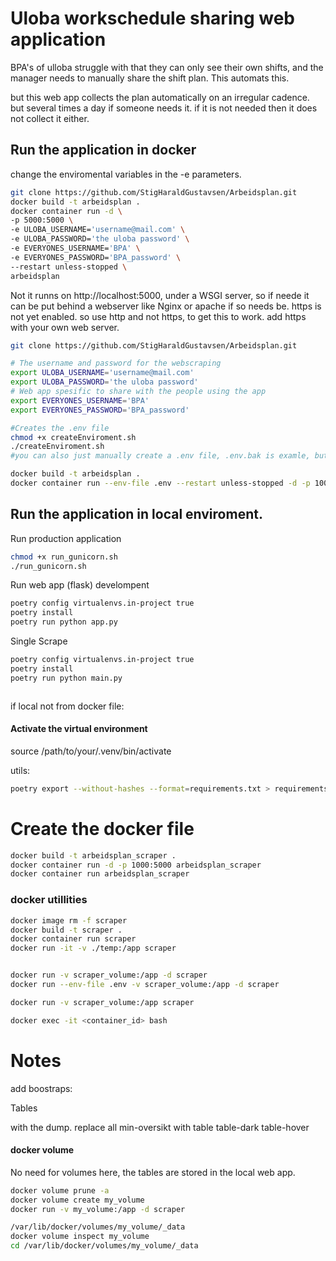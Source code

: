 # Uloba workschedule sharing web application

BPA's of ulloba struggle with that they can only see their own shifts, and the manager needs to manually share the shift plan. This automats this.


but this web app collects the plan automatically on an irregular cadence. but several times a day if someone needs it. if it is not needed then it does not collect it either.

## Run the application in docker

change the enviromental variables in the -e parameters.
```bash
git clone https://github.com/StigHaraldGustavsen/Arbeidsplan.git
docker build -t arbeidsplan .
docker container run -d \
-p 5000:5000 \
-e ULOBA_USERNAME='username@mail.com' \ 
-e ULOBA_PASSWORD='the uloba password' \ 
-e EVERYONES_USERNAME='BPA' \ 
-e EVERYONES_PASSWORD='BPA_password' \
--restart unless-stopped \ 
arbeidsplan
```

Not it runns on http://localhost:5000, under a WSGI server, so if neede it can be put behind a webserver like Nginx or apache if so needs be. https is not yet enabled. so use http and not https, to get this to work. add https with your own web server.


```bash
git clone https://github.com/StigHaraldGustavsen/Arbeidsplan.git

# The username and password for the webscraping
export ULOBA_USERNAME='username@mail.com'
export ULOBA_PASSWORD='the uloba password'
# Web app spesific to share with the people using the app
export EVERYONES_USERNAME='BPA'
export EVERYONES_PASSWORD='BPA_password'

#Creates the .env file
chmod +x createEnviroment.sh
./createEnviroment.sh
#you can also just manually create a .env file, .env.bak is examle, but rename file to ".env"

docker build -t arbeidsplan .
docker container run --env-file .env --restart unless-stopped -d -p 1000:5000 arbeidsplan
```


## Run the application in local enviroment.

Run production application
```bash
chmod +x run_gunicorn.sh
./run_gunicorn.sh
```

Run web app (flask) develompent
```bash
poetry config virtualenvs.in-project true
poetry install
poetry run python app.py
```

Single Scrape
```bash
poetry config virtualenvs.in-project true
poetry install
poetry run python main.py
```

```bash

```
if local not from docker file:
#### Activate the virtual environment
source /path/to/your/.venv/bin/activate


utils:

```bash
poetry export --without-hashes --format=requirements.txt > requirements.txt
```






# Create the docker file

```bash
docker build -t arbeidsplan_scraper .
docker container run -d -p 1000:5000 arbeidsplan_scraper
docker container run arbeidsplan_scraper
```




### docker utillities
```bash
docker image rm -f scraper
docker build -t scraper .
docker container run scraper
docker run -it -v ./temp:/app scraper


docker run -v scraper_volume:/app -d scraper
docker run --env-file .env -v scraper_volume:/app -d scraper

docker run -v scraper_volume:/app scraper

docker exec -it <container_id> bash
```


# Notes

add boostraps:
 <html>
 <link rel="stylesheet" href="https://cdn.jsdelivr.net/npm/bootstrap@4.0.0/dist/css/bootstrap.min.css" integrity="sha384-Gn5384xqQ1aoWXA+058RXPxPg6fy4IWvTNh0E263XmFcJlSAwiGgFAW/dAiS6JXm" crossorigin="anonymous">
 <head>
 </head>
 <body>
 
Tables

 </body>
 </html>


with the dump. replace all 
min-oversikt 
with 
table table-dark table-hover



#### docker volume

No need for volumes here, the tables are stored in the local web app.
```bash
docker volume prune -a
docker volume create my_volume
docker run -v my_volume:/app -d scraper

/var/lib/docker/volumes/my_volume/_data
docker volume inspect my_volume
cd /var/lib/docker/volumes/my_volume/_data
```
